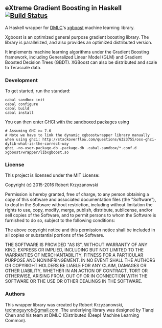 ## eXtreme Gradient Boosting in Haskell [![Build Status](https://travis-ci.org/robertzk/xgboost.hs.svg?branch=master)](https://travis-ci.org/robertzk/xgboost.hs.svg?branch=master)

A Haskell wrapper for [DMLC](https://github.com/dmlc)'s
[xgboost](https://github.com/dmlc/xgboost) machine learning library.

Xgboost is an optimized general purpose gradient boosting library.
The library is parallelized, and also provides an optimized distributed version.

It implements machine learning algorithms under the Gradient Boosting framework,
including Generalized Linear Model (GLM) and Gradient Boosted Decision Trees (GBDT).
XGBoost can also be distributed and scale to Terascale data.

### Development

To get started, run the standard:

```
cabal sandbox init
cabal configure
cabal build
cabal install
```

You can then [enter GHCI with the sandboxed packages](http://stackoverflow.com/questions/17014270/how-can-i-use-ghci-with-the-new-cabal-1-17-sandboxes) using

```
# Assuming GHC >= 7.6
# Note we have to link the dynamic xgboostwrapper library manually when using ghci: http://stackoverflow.com/questions/6323755/osx-ghci-dylib-what-is-the-correct-way
ghci -no-user-package-db -package-db .cabal-sandbox/*.conf.d xgboost/wrapper/libxgboost.so
```

### License

This project is licensed under the MIT License:

Copyright (c) 2015-2016 Robert Krzyzanowski

Permission is hereby granted, free of charge, to any person obtaining
a copy of this software and associated documentation files (the
"Software"), to deal in the Software without restriction, including
without limitation the rights to use, copy, modify, merge, publish,
distribute, sublicense, and/or sell copies of the Software, and to
permit persons to whom the Software is furnished to do so, subject to
the following conditions:

The above copyright notice and this permission notice shall be included
in all copies or substantial portions of the Software.

THE SOFTWARE IS PROVIDED "AS IS", WITHOUT WARRANTY OF ANY KIND,
EXPRESS OR IMPLIED, INCLUDING BUT NOT LIMITED TO THE WARRANTIES OF
MERCHANTABILITY, FITNESS FOR A PARTICULAR PURPOSE AND NONINFRINGEMENT.
IN NO EVENT SHALL THE AUTHORS OR COPYRIGHT HOLDERS BE LIABLE FOR ANY
CLAIM, DAMAGES OR OTHER LIABILITY, WHETHER IN AN ACTION OF CONTRACT,
TORT OR OTHERWISE, ARISING FROM, OUT OF OR IN CONNECTION WITH THE
SOFTWARE OR THE USE OR OTHER DEALINGS IN THE SOFTWARE.

### Authors

This wrapper library was created by Robert Krzyzanowski, technoguyrob@gmail.com.
The underlying library was designed by Tianqi Chen and his team at DMLC 
(Distributed (Deep) Machine Learning Common).

